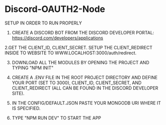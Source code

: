 # Discord-OAUTH2-Node
 

SETUP IN ORDER TO RUN PROPERLY

1. CREATE A DISCORD BOT FROM THE DISCORD DEVELOPER PORTAL:
  https://discord.com/developers/applications
  
2.GET THE CLIENT_ID, CLIENT_SECRET. SETUP THE CLIENT_REDIRECT INSIDE TO WEBSITE TO WWW.LOCALHOST:3000/auth/redirect.

3. DOWNLOAD ALL THE MODULES BY OPENING THE PROJECT AND TYPING "NPM INIT"

4. CREATE A .ENV FILE IN THE ROOT PROJECT DIRECTORY AND DEFINE YOUR  PORT (SET TO 3000), CLIENT_ID, CLIENT_SECRET, AND CLIENT_REDIRECT (ALL CAN BE FOUND IN THE DISCORD DEVELOPER SITE).

5. IN THE CONFIG/DEFAULT.JSON PASTE YOUR MONGODB URI WHERE IT IS SPECIFIED.

6. TYPE "NPM RUN DEV" TO START THE APP
